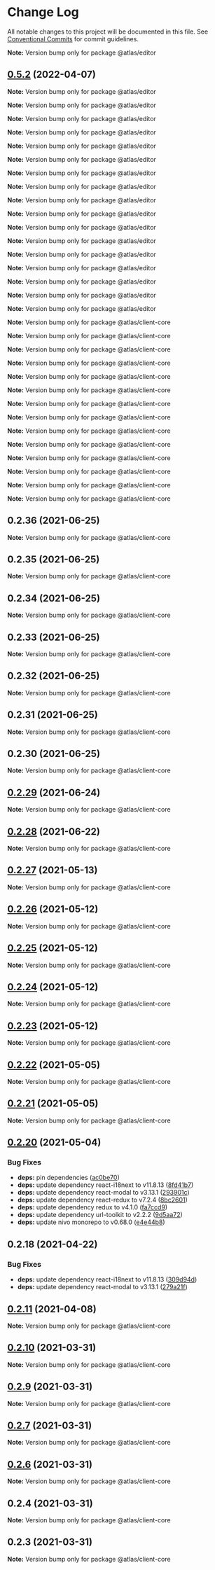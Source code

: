 # Change Log

All notable changes to this project will be documented in this file.
See [Conventional Commits](https://conventionalcommits.org) for commit guidelines.



**Note:** Version bump only for package @atlas/editor





## [0.5.2](https://github.com/AtlasFoundation/Atlas/compare/v0.5.1...v0.5.2) (2022-04-07)

**Note:** Version bump only for package @atlas/editor







**Note:** Version bump only for package @atlas/editor







**Note:** Version bump only for package @atlas/editor







**Note:** Version bump only for package @atlas/editor







**Note:** Version bump only for package @atlas/editor







**Note:** Version bump only for package @atlas/editor







**Note:** Version bump only for package @atlas/editor







**Note:** Version bump only for package @atlas/editor







**Note:** Version bump only for package @atlas/editor







**Note:** Version bump only for package @atlas/editor







**Note:** Version bump only for package @atlas/editor







**Note:** Version bump only for package @atlas/editor







**Note:** Version bump only for package @atlas/editor







**Note:** Version bump only for package @atlas/editor







**Note:** Version bump only for package @atlas/editor







**Note:** Version bump only for package @atlas/editor







**Note:** Version bump only for package @atlas/editor







**Note:** Version bump only for package @atlas/client-core







**Note:** Version bump only for package @atlas/client-core







**Note:** Version bump only for package @atlas/client-core







**Note:** Version bump only for package @atlas/client-core







**Note:** Version bump only for package @atlas/client-core







**Note:** Version bump only for package @atlas/client-core







**Note:** Version bump only for package @atlas/client-core







**Note:** Version bump only for package @atlas/client-core







**Note:** Version bump only for package @atlas/client-core







**Note:** Version bump only for package @atlas/client-core







**Note:** Version bump only for package @atlas/client-core







**Note:** Version bump only for package @atlas/client-core







**Note:** Version bump only for package @atlas/client-core







**Note:** Version bump only for package @atlas/client-core





## 0.2.36 (2021-06-25)

**Note:** Version bump only for package @atlas/client-core





## 0.2.35 (2021-06-25)

**Note:** Version bump only for package @atlas/client-core





## 0.2.34 (2021-06-25)

**Note:** Version bump only for package @atlas/client-core





## 0.2.33 (2021-06-25)

**Note:** Version bump only for package @atlas/client-core





## 0.2.32 (2021-06-25)

**Note:** Version bump only for package @atlas/client-core





## 0.2.31 (2021-06-25)

**Note:** Version bump only for package @atlas/client-core





## 0.2.30 (2021-06-25)

**Note:** Version bump only for package @atlas/client-core





## [0.2.29](https://github.com/AtlasFoundation/Atlas/compare/v0.2.28...v0.2.29) (2021-06-24)

**Note:** Version bump only for package @atlas/client-core





## [0.2.28](https://github.com/AtlasFoundation/Atlas/compare/v0.2.27...v0.2.28) (2021-06-22)

**Note:** Version bump only for package @atlas/client-core





## [0.2.27](https://github.com/AtlasFoundation/Atlas/compare/v0.2.26...v0.2.27) (2021-05-13)

**Note:** Version bump only for package @atlas/client-core





## [0.2.26](https://github.com/AtlasFoundation/Atlas/compare/v0.2.24...v0.2.26) (2021-05-12)

**Note:** Version bump only for package @atlas/client-core





## [0.2.25](https://github.com/AtlasFoundation/Atlas/compare/v0.2.24...v0.2.25) (2021-05-12)

**Note:** Version bump only for package @atlas/client-core





## [0.2.24](https://github.com/AtlasFoundation/Atlas/compare/v0.2.23...v0.2.24) (2021-05-12)

**Note:** Version bump only for package @atlas/client-core





## [0.2.23](https://github.com/AtlasFoundation/Atlas/compare/v0.2.22...v0.2.23) (2021-05-12)

**Note:** Version bump only for package @atlas/client-core





## [0.2.22](https://github.com/AtlasFoundation/Atlas/compare/v0.2.21...v0.2.22) (2021-05-05)

**Note:** Version bump only for package @atlas/client-core





## [0.2.21](https://github.com/atlas/atlas/compare/v0.2.20...v0.2.21) (2021-05-05)

**Note:** Version bump only for package @atlas/client-core





## [0.2.20](https://github.com/atlas/atlas/compare/v0.2.18...v0.2.20) (2021-05-04)


### Bug Fixes

* **deps:** pin dependencies ([ac0be70](https://github.com/atlas/atlas/commit/ac0be70b9194c3809e74ba8875529c091d084014))
* **deps:** update dependency react-i18next to v11.8.13 ([8fd41b7](https://github.com/atlas/atlas/commit/8fd41b7bb47a07fadc9558cab7dea60d1d2031f9))
* **deps:** update dependency react-modal to v3.13.1 ([293901c](https://github.com/atlas/atlas/commit/293901c94afa9dc883d17ffd22e9b3577dab88d6))
* **deps:** update dependency react-redux to v7.2.4 ([8bc2601](https://github.com/atlas/atlas/commit/8bc26013abb25ce0c07a96006d7d03d9e4d84665))
* **deps:** update dependency redux to v4.1.0 ([fa7ccd9](https://github.com/atlas/atlas/commit/fa7ccd9e2fce1df39a8537c2ba93f5e0d77834b1))
* **deps:** update dependency url-toolkit to v2.2.2 ([9d5aa72](https://github.com/atlas/atlas/commit/9d5aa72ab4ad254eb60d08822a90c7dd22a9a5fd))
* **deps:** update nivo monorepo to v0.68.0 ([e4e44b8](https://github.com/atlas/atlas/commit/e4e44b860e2c34e368f47c071f72c3f140abfb7b))





## 0.2.18 (2021-04-22)


### Bug Fixes

* **deps:** update dependency react-i18next to v11.8.13 ([309d94d](https://github.com/AtlasFoundation/Atlas/commit/309d94dc136028d50ac5f01efba62c61e5735e41))
* **deps:** update dependency react-modal to v3.13.1 ([279a21f](https://github.com/AtlasFoundation/Atlas/commit/279a21ff38bb067b634ff811ef0faf2197850800))





## [0.2.11](https://github.com/AtlasFoundation/Atlas/compare/v0.2.10...v0.2.11) (2021-04-08)

**Note:** Version bump only for package @atlas/client-core





## [0.2.10](https://github.com/AtlasFoundation/Atlas/compare/v0.2.9...v0.2.10) (2021-03-31)

**Note:** Version bump only for package @atlas/client-core





## [0.2.9](https://github.com/AtlasFoundation/Atlas/compare/v0.2.8...v0.2.9) (2021-03-31)

**Note:** Version bump only for package @atlas/client-core





## [0.2.7](https://github.com/AtlasFoundation/Atlas/compare/v0.2.6...v0.2.7) (2021-03-31)

**Note:** Version bump only for package @atlas/client-core





## [0.2.6](https://github.com/AtlasFoundation/Atlas/compare/v0.2.5...v0.2.6) (2021-03-31)

**Note:** Version bump only for package @atlas/client-core





## 0.2.4 (2021-03-31)

**Note:** Version bump only for package @atlas/client-core





## 0.2.3 (2021-03-31)

**Note:** Version bump only for package @atlas/client-core
